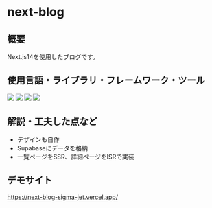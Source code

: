 # next-blog

## 概要
Next.js14を使用したブログです。

## 使用言語・ライブラリ・フレームワーク・ツール
<p>
<img src="https://img.shields.io/badge/Next-black?style=for-the-badge&logo=next.js&logoColor=white">
<img src="https://img.shields.io/badge/react-%2320232a.svg?style=for-the-badge&logo=react&logoColor=%2361DAFB">
<img src="https://img.shields.io/badge/typescript-%23007ACC.svg?style=for-the-badge&logo=typescript&logoColor=white">
<img src="https://img.shields.io/badge/tailwindcss-%2338B2AC.svg?style=for-the-badge&logo=tailwind-css&logoColor=white">
</p>

## 解説・工夫した点など
* デザインも自作
* Supabaseにデータを格納
* 一覧ページをSSR、詳細ページをISRで実装

## デモサイト
https://next-blog-sigma-jet.vercel.app/